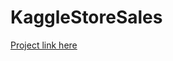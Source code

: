 # KaggleStoreSales

[Project link here](https://www.kaggle.com/competitions/store-sales-time-series-forecasting/overview)
